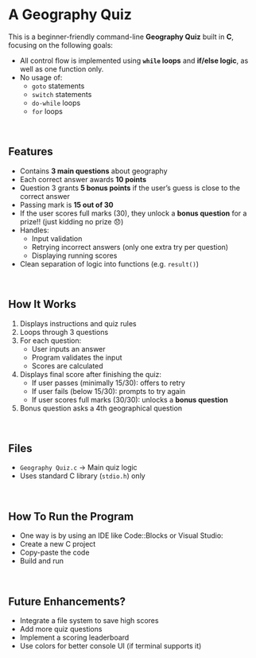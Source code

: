 # A Geography Quiz

This is a beginner-friendly command-line **Geography Quiz** built in **C**, focusing on the following goals:
- All control flow is implemented using **`while` loops** and **if/else logic**, as well as one function only.
- No usage of:
  - `goto` statements
  - `switch` statements
  - `do-while` loops
  - `for` loops

<br>

## Features

- Contains **3 main questions** about geography
- Each correct answer awards **10 points**
- Question 3 grants **5 bonus points** if the user’s guess is close to the correct answer
- Passing mark is **15 out of 30**
- If the user scores full marks (30), they unlock a **bonus question** for a prize!! (just kidding no prize 😞)
- Handles:
  - Input validation
  - Retrying incorrect answers (only one extra try per question)
  - Displaying running scores
- Clean separation of logic into functions (e.g. `result()`)

<br>

## How It Works

1. Displays instructions and quiz rules
2. Loops through 3 questions
3. For each question:
    - User inputs an answer
    - Program validates the input
    - Scores are calculated
4. Displays final score after finishing the quiz:
    - If user passes (minimally 15/30): offers to retry
    - If user fails (below 15/30): prompts to try again
    - If user scores full marks (30/30): unlocks a **bonus question**
5. Bonus question asks a 4th geographical question

<br>

## Files

- `Geography Quiz.c` → Main quiz logic
- Uses standard C library (`stdio.h`) only

<br>

## How To Run the Program
- One way is by using an IDE like Code::Blocks or Visual Studio:
- Create a new C project
- Copy-paste the code
- Build and run

<br>

## Future Enhancements?
- Integrate a file system to save high scores
- Add more quiz questions
- Implement a scoring leaderboard
- Use colors for better console UI (if terminal supports it)
